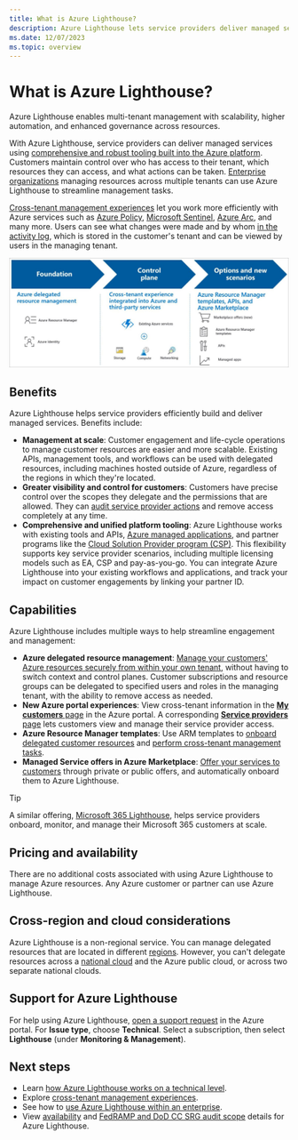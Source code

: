 ```yaml
---
title: What is Azure Lighthouse?
description: Azure Lighthouse lets service providers deliver managed services for their customers with higher automation and efficiency at scale.
ms.date: 12/07/2023
ms.topic: overview
---
```


# What is Azure Lighthouse?

Azure Lighthouse enables multi-tenant management with scalability, higher automation, and enhanced governance across resources.

With Azure Lighthouse, service providers can deliver managed services using [comprehensive and robust tooling built into the Azure platform](concepts/architecture.md). Customers maintain control over who has access to their tenant, which resources they can access, and what actions can be taken. [Enterprise organizations](concepts/enterprise.md) managing resources across multiple tenants can use Azure Lighthouse to streamline management tasks.

[Cross-tenant management experiences](concepts/cross-tenant-management-experience.md) let you work more efficiently with Azure services such as [Azure Policy](how-to/policy-at-scale.md), [Microsoft Sentinel](how-to/manage-sentinel-workspaces.md), [Azure Arc](how-to/manage-hybrid-infrastructure-arc.md), and many more. Users can see what changes were made and by whom [in the activity log](how-to/view-service-provider-activity.md), which is stored in the customer's tenant and can be viewed by users in the managing tenant.

![Diagram showing an overview of how Azure Lighthouse works.](media/azure-lighthouse-overview.jpg)

## Benefits

Azure Lighthouse helps service providers efficiently build and deliver managed services. Benefits include:

- **Management at scale**: Customer engagement and life-cycle operations to manage customer resources are easier and more scalable. Existing APIs, management tools, and workflows can be used with delegated resources, including machines hosted outside of Azure, regardless of the regions in which they're located.
- **Greater visibility and control for customers**: Customers have precise control over the scopes they delegate and the permissions that are allowed. They can [audit service provider actions](how-to/view-service-provider-activity.md) and remove access completely at any time.
- **Comprehensive and unified platform tooling**: Azure Lighthouse works with existing tools and APIs, [Azure managed applications](concepts/managed-applications.md), and partner programs like the [Cloud Solution Provider program (CSP)](concepts/cloud-solution-provider.md). This flexibility supports key service provider scenarios, including multiple licensing models such as EA, CSP and pay-as-you-go. You can integrate Azure Lighthouse into your existing workflows and applications, and track your impact on customer engagements by linking your partner ID.

## Capabilities

Azure Lighthouse includes multiple ways to help streamline engagement and management:

- **Azure delegated resource management**: [Manage your customers' Azure resources securely from within your own tenant](concepts/architecture.md), without having to switch context and control planes. Customer subscriptions and resource groups can be delegated to specified users and roles in the managing tenant, with the ability to remove access as needed.
- **New Azure portal experiences**: View cross-tenant information in the [**My customers** page](how-to/view-manage-customers.md) in the Azure portal. A corresponding [**Service providers** page](how-to/view-manage-service-providers.md) lets customers view and manage their service provider access.
- **Azure Resource Manager templates**: Use ARM templates to [onboard delegated customer resources](how-to/onboard-customer.md) and [perform cross-tenant management tasks](samples/index.md).
- **Managed Service offers in Azure Marketplace**: [Offer your services to customers](concepts/managed-services-offers.md) through private or public offers, and automatically onboard them to Azure Lighthouse.

> [!TIP]
> A similar offering, [Microsoft 365 Lighthouse](/microsoft-365/lighthouse/m365-lighthouse-overview), helps service providers onboard, monitor, and manage their Microsoft 365 customers at scale.

## Pricing and availability

There are no additional costs associated with using Azure Lighthouse to manage Azure resources. Any Azure customer or partner can use Azure Lighthouse.

## Cross-region and cloud considerations

Azure Lighthouse is a non-regional service. You can manage delegated resources that are located in different [regions](/azure/cloud-adoption-framework/ready/azure-setup-guide/regions). However, you can't delegate resources across a [national cloud](/entra/identity-platform/authentication-national-cloud) and the Azure public cloud, or across two separate national clouds.

## Support for Azure Lighthouse

For help using Azure Lighthouse, [open a support request](../azure-portal/supportability/how-to-create-azure-support-request.md) in the Azure portal. For **Issue type**, choose **Technical**. Select a subscription, then select **Lighthouse** (under **Monitoring & Management**).

## Next steps

- Learn [how Azure Lighthouse works on a technical level](concepts/architecture.md).
- Explore [cross-tenant management experiences](concepts/cross-tenant-management-experience.md).
- See how to [use Azure Lighthouse within an enterprise](concepts/enterprise.md).
- View [availability](https://azure.microsoft.com/global-infrastructure/services/?products=azure-lighthouse&regions=all) and [FedRAMP and DoD CC SRG audit scope](../azure-government/compliance/azure-services-in-fedramp-auditscope.md) details for Azure Lighthouse.
